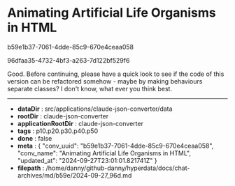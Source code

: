 # Animating Artificial Life Organisms in HTML

b59e1b37-7061-4dde-85c9-670e4ceaa058

96dfaa35-4732-4bf3-a263-7d122bf529f6

Good. Before continuing, please have a quick look to see if the code of this version can be refactored somehow - maybe by making behaviours separate classes? I don't know, what ever you think best.

---

* **dataDir** : src/applications/claude-json-converter/data
* **rootDir** : claude-json-converter
* **applicationRootDir** : claude-json-converter
* **tags** : p10.p20.p30.p40.p50
* **done** : false
* **meta** : {
  "conv_uuid": "b59e1b37-7061-4dde-85c9-670e4ceaa058",
  "conv_name": "Animating Artificial Life Organisms in HTML",
  "updated_at": "2024-09-27T23:01:01.821741Z"
}
* **filepath** : /home/danny/github-danny/hyperdata/docs/chat-archives/md/b59e/2024-09-27_96d.md